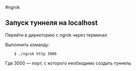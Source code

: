 #ngrok
## Запуск туннеля на localhost
Перейти в директорию с ngrok через терминал

Выполнить команду:
```
	$ ./ngrok http 3000
```
Где 3000 — порт, с которого необходимо создать туннель
